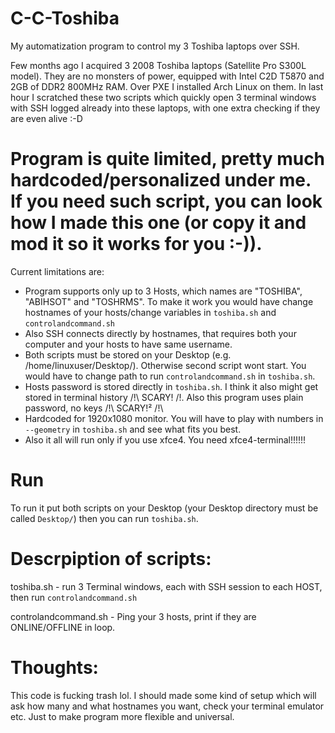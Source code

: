 # C-C-Toshiba
My automatization program to control my 3 Toshiba laptops over SSH.

Few months ago I acquired 3 2008 Toshiba laptops (Satellite Pro S300L model). They are no monsters of power, equipped with Intel C2D T5870 and 2GB of DDR2 800MHz RAM.
Over PXE I installed Arch Linux on them. In last hour I scratched these two scripts which quickly open 3 terminal windows with SSH logged already into these laptops, with one extra checking if they are even alive :-D

# Program is quite limited, pretty much hardcoded/personalized under me. If you need such script, you can look how I made this one (or copy it and mod it so it works for you :-)).

Current limitations are:
- Program supports only up to 3 Hosts, which names are "TOSHIBA", "ABIHSOT" and "TOSHRMS". To make it work you would have change hostnames of your hosts/change variables in `toshiba.sh` and `controlandcommand.sh`
- Also SSH connects directly by hostnames, that requires both your computer and your hosts to have same username.
- Both scripts must be stored on your Desktop (e.g. /home/linuxuser/Desktop/). Otherwise second script wont start. You would have to change path to run `controlandcommand.sh` in `toshiba.sh`.
- Hosts password is stored directly in `toshiba.sh`. I think it also might get stored in terminal history /!\ SCARY! /!\. Also this program uses plain password, no keys /!\ SCARY!² /!\
- Hardcoded for 1920x1080 monitor. You will have to play with numbers in `--geometry` in `toshiba.sh` and see what fits you best.
- Also it all will run only if you use xfce4. You need xfce4-terminal!!!!!!

# Run

To run it put both scripts on your Desktop (your Desktop directory must be called `Desktop/`) then you can run `toshiba.sh`.

# Descrpiption of scripts:

  toshiba.sh - run 3 Terminal windows, each with SSH session to each HOST, then run `controlandcommand.sh`
  
  controlandcommand.sh - Ping your 3 hosts, print if they are ONLINE/OFFLINE in loop.



























# Thoughts:

This code is fucking trash lol. I should made some kind of setup which will ask how many and what hostnames you want, check your terminal emulator etc. Just to make program more flexible and universal.
